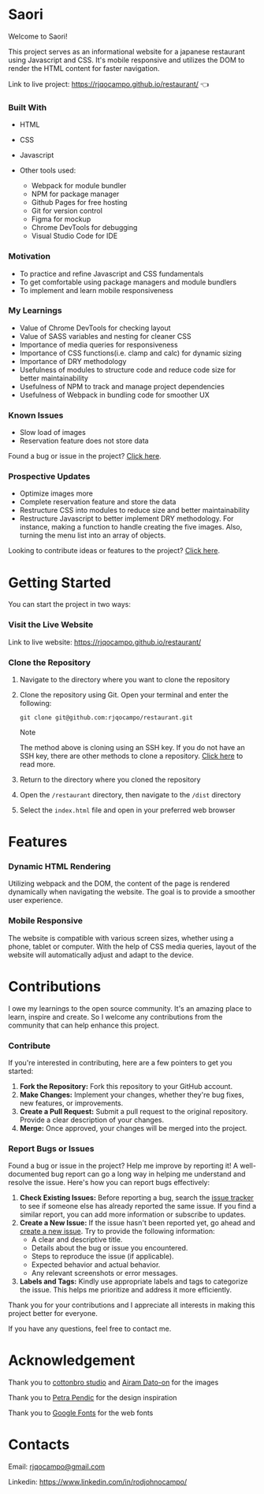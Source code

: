 # Saori

Welcome to Saori!

This project serves as an informational website for a japanese restaurant using Javascript and CSS. It's mobile responsive and utilizes the DOM to render the HTML content for faster navigation.

Link to live project: https://rjqocampo.github.io/restaurant/ :point_left:

### Built With
* HTML
* CSS
* Javascript
* Other tools used:
  
  * Webpack for module bundler
  * NPM for package manager
  * Github Pages for free hosting
  * Git for version control
  * Figma for mockup
  * Chrome DevTools for debugging
  * Visual Studio Code for IDE

### Motivation
* To practice and refine Javascript and CSS fundamentals 
* To get comfortable using package managers and module bundlers
* To implement and learn mobile responsiveness

### My Learnings
* Value of Chrome DevTools for checking layout
* Value of SASS variables and nesting for cleaner CSS
* Importance of media queries for responsiveness
* Importance of CSS functions(i.e. clamp and calc) for dynamic sizing
* Importance of DRY methodology
* Usefulness of modules to structure code and reduce code size for better maintainability
* Usefulness of NPM to track and manage project dependencies
* Usefulness of Webpack in bundling code for smoother UX

### Known Issues
* Slow load of images
* Reservation feature does not store data

Found a bug or issue in the project? [Click here](https://github.com/rjqocampo/restaurant#contributions).

### Prospective Updates
* Optimize images more
* Complete reservation feature and store the data
* Restructure CSS into modules to reduce size and better maintainability
* Restructure Javascript to better implement DRY methodology. For instance, making a function to handle creating the five images. Also, turning the menu list into an array of objects.

Looking to contribute ideas or features to the project? [Click here](https://github.com/rjqocampo/restaurant#contributions).

# Getting Started
You can start the project in two ways:

### Visit the Live Website

Link to live website: https://rjqocampo.github.io/restaurant/
  
### Clone the Repository

  1. Navigate to the directory where you want to clone the repository
  2. Clone the repository using Git. Open your terminal and enter the following:

      ```
     git clone git@github.com:rjqocampo/restaurant.git
      ```
      > [!NOTE]  
      > The method above is cloning using an SSH key. If you do not have an SSH key, there are other methods to clone a repository. [Click here](https://docs.github.com/en/repositories/creating-and-managing-repositories/cloning-a-repository) to read more.

  4. Return to the directory where you cloned the repository
  5. Open the `/restaurant` directory, then navigate to the `/dist` directory
  6. Select the `index.html` file and open in your preferred web browser

# Features

### Dynamic HTML Rendering

Utilizing webpack and the DOM, the content of the page is rendered dynamically when navigating the website. The goal is to provide a smoother user experience.

### Mobile Responsive

The website is compatible with various screen sizes, whether using a phone, tablet or computer. With the help of CSS media queries, layout of the website will automatically adjust and adapt to the device.

# Contributions

I owe my learnings to the open source community. It's an amazing place to learn, inspire and create.  So I welcome any contributions from the community that can help enhance this project. 

### Contribute

If you're interested in contributing, here are a few pointers to get you started:

1. **Fork the Repository:** Fork this repository to your GitHub account.
2. **Make Changes:** Implement your changes, whether they're bug fixes, new features, or improvements.
3. **Create a Pull Request:** Submit a pull request to the original repository. Provide a clear description of your changes.
4. **Merge:** Once approved, your changes will be merged into the project.

### Report Bugs or Issues

Found a bug or issue in the project? Help me improve by reporting it! A well-documented bug report can go a long way in helping me understand and resolve the issue. Here's how you can report bugs effectively:

1. **Check Existing Issues:** Before reporting a bug, search the [issue tracker](https://github.com/rjqocampo/restaurant/issues) to see if someone else has already reported the same issue. If you find a similar report, you can add more information or subscribe to updates.
2. **Create a New Issue:** If the issue hasn't been reported yet, go ahead and [create a new issue](https://github.com/rjqocampo/restaurant/issues/new). Try to provide the following information:
   * A clear and descriptive title.
   * Details about the bug or issue you encountered.
   * Steps to reproduce the issue (if applicable).
   * Expected behavior and actual behavior.
   * Any relevant screenshots or error messages.
3. **Labels and Tags:** Kindly use appropriate labels and tags to categorize the issue. This helps me prioritize and address it more efficiently.

Thank you for your contributions and I appreciate all interests in making this project better for everyone. 

If you have any questions, feel free to contact me.

# Acknowledgement
Thank you to [cottonbro studio](https://www.pexels.com/@cottonbro/) and [Airam Dato-on](https://www.pexels.com/@airamdphoto/) for the images

Thank you to [Petra Pendic](https://dribbble.com/ppendic) for the design inspiration

Thank you to [Google Fonts](https://fonts.google.com/) for the web fonts

# Contacts

Email: rjqocampo@gmail.com

Linkedin: https://www.linkedin.com/in/rodjohnocampo/
